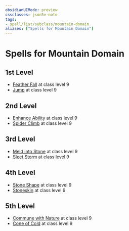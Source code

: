 ```yaml
---
obsidianUIMode: preview
cssclasses: json5e-note
tags:
- spell/list/subclass/mountain-domain
aliases: ["Spells for Mountain Domain"]
---
```

# Spells for Mountain Domain

## 1st Level

- [Feather Fall](feather-fall "PHB") at class level 9
- [Jump](jump "PHB") at class level 9

## 2nd Level

- [Enhance Ability](enhance-ability "PHB") at class level 9
- [Spider Climb](spider-climb "PHB") at class level 9

## 3rd Level

- [Meld into Stone](meld-into-stone "PHB") at class level 9
- [Sleet Storm](sleet-storm "PHB") at class level 9

## 4th Level

- [Stone Shape](stone-shape "PHB") at class level 9
- [Stoneskin](stoneskin "PHB") at class level 9

## 5th Level

- [Commune with Nature](commune-with-nature "PHB") at class level 9
- [Cone of Cold](cone-of-cold "PHB") at class level 9